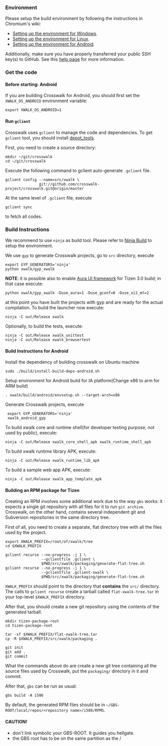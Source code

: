 ### Environment
Please setup the build environment by following the instructions in Chromium's wiki:
 * [Setting up the environment for Windows](http://www.chromium.org/developers/how-tos/build-instructions-windows#TOC-Build-environment).
 * [Setting up the environment for Linux](http://code.google.com/p/chromium/wiki/LinuxBuildInstructionsPrerequisites).
 * [Setting up the environment for Android](http://code.google.com/p/chromium/wiki/AndroidBuildInstructions#Install_prerequisites).

Additionally, make sure you have properly transferred your public SSH key(s) to GitHub. See this [help page](https://help.github.com/categories/56/articles) for more information.

### Get the code
#### Before starting: Android
If you are building Crosswalk for Android, you should first set the `XWALK_OS_ANDROID` environment variable:

    export XWALK_OS_ANDROID=1

#### Run `gclient`
Crosswalk uses `gclient` to manage the code and dependencies. To get `gclient` tool, you should install [depot_tools](http://www.chromium.org/developers/how-tos/install-depot-tools).

First, you need to create a source directory:

    mkdir ~/git/crosswalk
    cd ~/git/crosswalk

Execute the following command to gclient auto-generate `.gclient` file.

    gclient config --name=src/xwalk \
                   git://github.com/crosswalk-project/crosswalk.git@origin/master

At the same level of `.gclient` file, execute

    gclient sync

to fetch all codes.

### Build Instructions
We recommend to use `ninja` as build tool. Please refer to [Ninja Build](http://code.google.com/p/chromium/wiki/NinjaBuild) to setup the environment.

We use `gyp` to generate Crosswalk projects, go to `src` directory, execute

    export GYP_GENERATORS='ninja'
    python xwalk/gyp_xwalk

**NOTE**: it is possible also to enable [Aura UI framework](http://www.chromium.org/developers/design-documents/aura) for Tizen 3.0 build; in that case execute:

    python xwalk/gyp_xwalk -Duse_aura=1 -Duse_gconf=0 -Duse_xi2_mt=2

at this point you have built the projects with gyp and are ready for the actual compilation. To build the launcher now execute:

    ninja -C out/Release xwalk

Optionally, to build the tests, execute:

    ninja -C out/Release xwalk_unittest
    ninja -C out/Release xwalk_browsertest

#### Build Instructions for Android
Install the dependency of building crosswalk on Ubuntu machine

    sudo ./build/install-build-deps-android.sh

Setup environment for Android build for IA platform(Change x86 to arm for ARM build)

    . xwalk/build/android/envsetup.sh --target-arch=x86

Generate Crosswalk projects, execute

     export GYP_GENERATORS='ninja'
     xwalk_android_gyp

To build xwalk core and runtime shell(for developer testing purpose, not used by public), execute:

    ninja -C out/Release xwalk_core_shell_apk xwalk_runtime_shell_apk

To build xwalk runtime library APK, execute:
   
    ninja -C out/Release xwalk_runtime_lib_apk

To build a sample web app APK, execute:
   
    ninja -C out/Release xwalk_app_template_apk

#### Building an RPM package for Tizen
Creating an RPM involves some additional work due to the way `gbs` works: it expects a single git repository with all files for it to run `git archive`. Crosswalk, on the other hand, contains several independent git and Subversion repositories in the same directory tree.

First of all, you need to create a separate, flat directory tree with all the files used by the project.

    export XWALK_PREFIX=/root/of/xwalk/tree
    cd $XWALK_PREFIX
    
    gclient recurse --no-progress -j 1 \
                    --gclientfile .gclient \
                    $PWD/src/xwalk/packaging/generate-flat-tree.sh
    gclient recurse --no-progress -j 1 \
                    --gclientfile .gclient-xwalk \
                    $PWD/src/xwalk/packaging/generate-flat-tree.sh

`XWALK_PREFIX` should point to the directory that **contains** the `src/` directory. The calls to `gclient recurse` create a tarball called `flat-xwalk-tree.tar` in your top-level `$XWALK_PREFIX` directory.

After that, you should create a new git repository using the contents of the generated tarball.

    mkdir tizen-package-root
    cd tizen-package-root
    
    tar -xf $XWALK_PREFIX/flat-xwalk-tree.tar
    cp -R $XWALK_PREFIX/src/xwalk/packaging .
    
    git init
    git add .
    git commit

What the commands above do are create a new git tree containing all the source files used by Crosswalk, put the `packaging/` directory in it and commit.

After that, `gbs` can be run as usual:

    gbs build -A i586

By default, the generated RPM files should be in `~/GBS-ROOT/local/repos/<repository name>/i586/RPMS`.

#### CAUTION!
* don't link symbolic your GBS-ROOT. It guides you hellgate.
* the GBS root has to be on the same partition as the /
